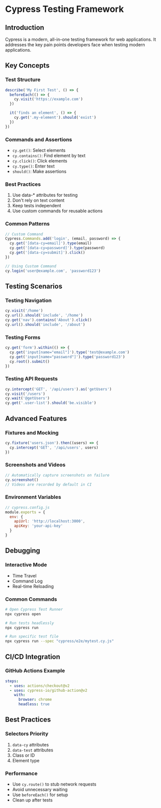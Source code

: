 # Cypress Testing Framework

## Introduction
Cypress is a modern, all-in-one testing framework for web applications. It addresses the key pain points developers face when testing modern applications.

## Key Concepts

### Test Structure
```javascript
describe('My First Test', () => {
  beforeEach(() => {
    cy.visit('https://example.com')
  })

  it('finds an element', () => {
    cy.get('.my-element').should('exist')
  })
})
```

### Commands and Assertions
- `cy.get()`: Select elements
- `cy.contains()`: Find element by text
- `cy.click()`: Click elements
- `cy.type()`: Enter text
- `should()`: Make assertions

### Best Practices
1. Use data-* attributes for testing
2. Don't rely on text content
3. Keep tests independent
4. Use custom commands for reusable actions

### Common Patterns
```javascript
// Custom Command
Cypress.Commands.add('login', (email, password) => {
  cy.get('[data-cy=email]').type(email)
  cy.get('[data-cy=password]').type(password)
  cy.get('[data-cy=submit]').click()
})

// Using Custom Command
cy.login('user@example.com', 'password123')
```

## Testing Scenarios

### Testing Navigation
```javascript
cy.visit('/home')
cy.url().should('include', '/home')
cy.get('nav').contains('About').click()
cy.url().should('include', '/about')
```

### Testing Forms
```javascript
cy.get('form').within(() => {
  cy.get('input[name="email"]').type('test@example.com')
  cy.get('input[name="password"]').type('password123')
  cy.root().submit()
})
```

### Testing API Requests
```javascript
cy.intercept('GET', '/api/users').as('getUsers')
cy.visit('/users')
cy.wait('@getUsers')
cy.get('.user-list').should('be.visible')
```

## Advanced Features

### Fixtures and Mocking
```javascript
cy.fixture('users.json').then((users) => {
  cy.intercept('GET', '/api/users', users)
})
```

### Screenshots and Videos
```javascript
// Automatically capture screenshots on failure
cy.screenshot()
// Videos are recorded by default in CI
```

### Environment Variables
```javascript
// cypress.config.js
module.exports = {
  env: {
    apiUrl: 'http://localhost:3000',
    apiKey: 'your-api-key'
  }
}
```

## Debugging

### Interactive Mode
- Time Travel
- Command Log
- Real-time Reloading

### Common Commands
```bash
# Open Cypress Test Runner
npx cypress open

# Run tests headlessly
npx cypress run

# Run specific test file
npx cypress run --spec "cypress/e2e/mytest.cy.js"
```

## CI/CD Integration

### GitHub Actions Example
```yaml
steps:
  - uses: actions/checkout@v2
  - uses: cypress-io/github-action@v2
    with:
      browser: chrome
      headless: true
```

## Best Practices

### Selectors Priority
1. `data-cy` attributes
2. `data-test` attributes
3. Class or ID
4. Element type

### Performance
- Use `cy.route()` to stub network requests
- Avoid unnecessary waiting
- Use `beforeEach()` for setup
- Clean up after tests 